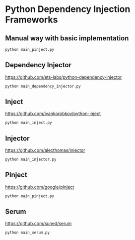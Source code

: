 # Python Dependency Injection Frameworks

## Manual way with basic implementation
```bash
python main_pinject.py
```

## Dependency Injector

https://github.com/ets-labs/python-dependency-injector

```bash
python main_dependency_injector.py
```

## Inject

https://github.com/ivankorobkov/python-inject

```bash
python main_inject.py
```

## Injector

https://github.com/alecthomas/injector

```bash
python main_injector.py
```

## Pinject

https://github.com/google/pinject

```bash
python main_pinject.py
```

## Serum

https://github.com/suned/serum

```bash
python main_serum.py
```
